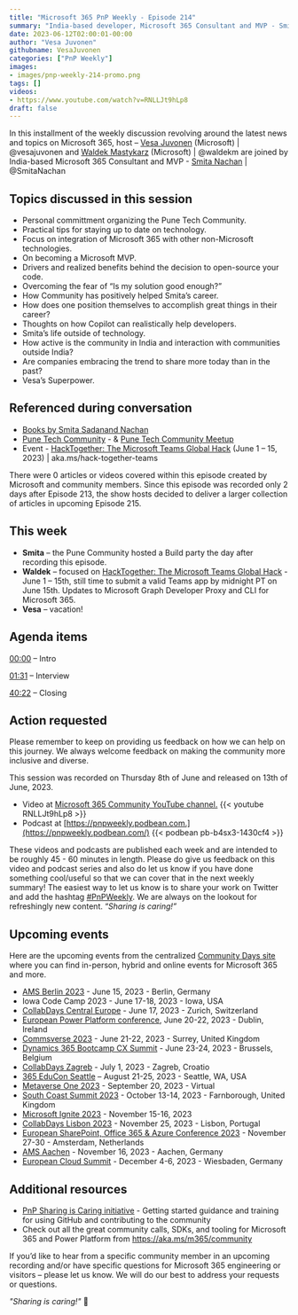```yaml
---
title: "Microsoft 365 PnP Weekly - Episode 214"
summary: "India-based developer, Microsoft 365 Consultant and MVP - Smita Nachan joins Microsoft’s Vesa Juvonen and Waldek Mastykarz in a discussion on career growth, community connections, open-source contributions, staying up to date on technology and more."
date: 2023-06-12T02:00:01-00:00
author: "Vesa Juvonen"
githubname: VesaJuvonen
categories: ["PnP Weekly"]
images:
- images/pnp-weekly-214-promo.png
tags: []
videos:
- https://www.youtube.com/watch?v=RNLLJt9hLp8
draft: false
---
```


In this installment of the weekly discussion revolving around the latest news and topics on Microsoft 365, host – [Vesa Juvonen](https://twitter.com/vesajuvonen) (Microsoft) | @vesajuvonen and [Waldek Mastykarz](https://twitter.com/waldekm) (Microsoft) | @waldekm are joined by India-based Microsoft 365 Consultant and MVP - [Smita Nachan](https://twitter.com/SmitaNachan) \| @SmitaNachan

## Topics discussed in this session

* Personal committment organizing the Pune Tech Community.
* Practical tips for staying up to date on technology.
* Focus on integration of Microsoft 365 with other non-Microsoft technologies.
* On becoming a Microsoft MVP.
* Drivers and realized benefits behind the decision to open-source your code.
* Overcoming the fear of “Is my solution good enough?”
* How Community has positively helped Smita’s career.
* How does one position themselves to accomplish great things in their career?
* Thoughts on how Copilot can realistically help developers.
* Smita’s life outside of technology.
* How active is the community in India and interaction with communities outside India?
* Are companies embracing the trend to share more today than in the past?
* Vesa’s Superpower.

## Referenced during conversation

* [Books by Smita Sadanand Nachan](https://www.thriftbooks.com/a/smita-sadanand-nachan/5298422/)
* [Pune Tech Community](https://www.linkedin.com/company/punetechcommunity/) - & [Pune Tech Community Meetup](https://www.meetup.com/Pune-Tech-Community/)
* Event - [HackTogether: The Microsoft Teams Global Hack](https://github.com/microsoft/hack-together-teams) (June 1 – 15, 2023) \| aka.ms/hack-together-teams

There were 0 articles or videos covered within this episode created by Microsoft and community members.  Since this episode was recorded only 2 days after Episode 213, the show hosts decided to deliver a larger collection of articles in upcoming Episode 215.

## This week

* **Smita** – the Pune Community hosted a Build party the day after recording this episode.
* **Waldek** – focused on [HackTogether: The Microsoft Teams Global Hack](https://github.com/microsoft/hack-together-teams) - June 1 – 15th, still time to submit a valid Teams app by midnight PT on June 15th. Updates to Microsoft Graph Developer Proxy and CLI for Microsoft 365.
* **Vesa** – vacation!

## Agenda items

[00:00](https://youtu.be/RNLLJt9hLp8?t=0) – Intro

[01:31](https://youtu.be/RNLLJt9hLp8?t=91) – Interview

[40:22](https://youtu.be/RNLLJt9hLp8?t=2422) – Closing

## Action requested

Please remember to keep on providing us feedback on how we can help on this journey. We always welcome feedback on making the community more inclusive and diverse.

This session was recorded on Thursday 8th of June and released on 13th of June, 2023.

*   Video at [Microsoft 365 Community YouTube channel.](https://aka.ms/m365pnp-videos)
    {{< youtube RNLLJt9hLp8 >}}
*   Podcast at [https://pnpweekly.podbean.com.](https://pnpweekly.podbean.com/)
    {{< podbean pb-b4sx3-1430cf4 >}}

These videos and podcasts are published each week and are intended to be roughly 45 - 60 minutes in length.  Please do give us feedback on this video and podcast series and also do let us know if you have done something cool/useful so that we can cover that in the next weekly summary! The easiest way to let us know is to share your work on Twitter and add the hashtag [#PnPWeekly](https://twitter.com/search?q=%23pnpweekly). We are always on the lookout for refreshingly new content. “_Sharing is caring!”_

## Upcoming events

Here are the upcoming events from the centralized [Community Days site](https://communitydays.org/events?when=upcoming) where you can find in-person, hybrid and online events for Microsoft 365 and more.

* [AMS Berlin 2023](https://www.communitydays.org/event/2023-06-15/amsberlin-2023) - June 15, 2023 - Berlin, Germany
* Iowa Code Camp 2023 - June 17-18, 2023 - Iowa, USA
* [CollabDays Central Europe](https://www.collabdays.org/2023-ce/) - June 17, 2023 - Zurich, Switzerland
* [European Power Platform conference](https://www.sharepointeurope.com/european-power-platform-conference/), June 20-22, 2023 - Dublin, Ireland
* [Commsverse 2023](https://www.communitydays.org/event/2023-06-21/commsverse-2023) - June 21-22, 2023 - Surrey, United Kingdom
* [Dynamics 365 Bootcamp CX Summit](https://www.communitydays.org/event/2023-06-23/dynamics-365-bootcamp-cx-summit) - June 23-24, 2023 - Brussels, Belgium
* [CollabDays Zagreb](https://www.communitydays.org/event/2023-07-01/collabdays-zagreb) - July 1, 2023 - Zagreb, Croatio
* [365 EduCon Seattle](https://365educon.com/Seattle/) – August 21-25, 2023 - Seattle, WA, USA
* [Metaverse One 2023](https://www.communitydays.org/event/2023-09-20/metaverse-one-2023) - September 20, 2023 - Virtual
* [South Coast Summit 2023](https://www.southcoastsummit.com/) - October 13-14, 2023 - Farnborough, United Kingdom
* [Microsoft Ignite 2023](https://ignite.microsoft.com/) - November 15-16, 2023
* [CollabDays Lisbon 2023](https://www.collabdays.org/2023-lisbon/) - November 25, 2023 - Lisbon, Portugal
* [European SharePoint, Office 365 & Azure Conference 2023](https://www.sharepointeurope.com/) - November 27-30 - Amsterdam, Netherlands
* [AMS Aachen](https://www.communitydays.org/event/2023-11-16/ams-aachen) - November 16, 2023 - Aachen, Germany
* [European Cloud Summit](https://www.cloudsummit.eu/) - December 4-6, 2023 - Wiesbaden, Germany

## Additional resources

* [PnP Sharing is Caring initiative](https://aka.ms/sharing-is-caring) - Getting started guidance and training for using GitHub and contributing to the community
* Check out all the great community calls, SDKs, and tooling for Microsoft 365 and Power Platform from <https://aka.ms/m365/community>

If you’d like to hear from a specific community member in an upcoming recording and/or have specific questions for Microsoft 365 engineering or visitors – please let us know. We will do our best to address your requests or questions.

_"Sharing is caring!"_ 🧡
